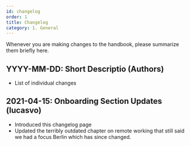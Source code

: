 ```yaml
---
id: changelog
order: 1
title: Changelog
category: 1. General
---
```


Whenever you are making changes to the handbook, please summarize them briefly here.

## YYYY-MM-DD: Short Descriptio (Authors)
* List of individual changes

## 2021-04-15: Onboarding Section Updates (lucasvo)
* Introduced this changelog page
* Updated the terribly outdated chapter on remote working that still said we had a focus Berlin which has since changed.

